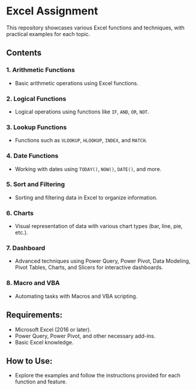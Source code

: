 # Excel Assignment

This repository showcases various Excel functions and techniques, with practical examples for each topic.


## Contents

### 1. **Arithmetic Functions**
   - Basic arithmetic operations using Excel functions.

### 2. **Logical Functions**
   - Logical operations using functions like `IF`, `AND`, `OR`, `NOT`.

### 3. **Lookup Functions**
   - Functions such as `VLOOKUP`, `HLOOKUP`, `INDEX`, and `MATCH`.

### 4. **Date Functions**
   - Working with dates using `TODAY()`, `NOW()`, `DATE()`, and more.

### 5. **Sort and Filtering**
   - Sorting and filtering data in Excel to organize information.

### 6. **Charts**
   - Visual representation of data with various chart types (bar, line, pie, etc.).

### 7. **Dashboard**
   - Advanced techniques using Power Query, Power Pivot, Data Modeling, Pivot Tables, Charts, and Slicers for interactive dashboards.

### 8. **Macro and VBA**
   - Automating tasks with Macros and VBA scripting.

## Requirements:
   - Microsoft Excel (2016 or later).
   - Power Query, Power Pivot, and other necessary add-ins.
   - Basic Excel knowledge.

## How to Use:
   - Explore the examples and follow the instructions provided for each function and feature.



